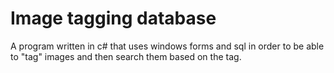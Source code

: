 # Image tagging database
A program written in c# that uses windows forms and sql in order to be able to "tag" images and then search them based on the tag.
